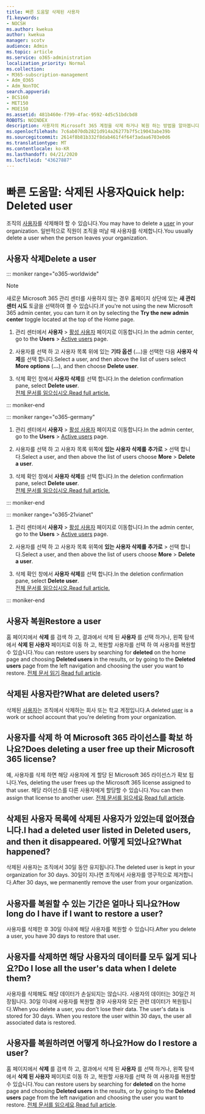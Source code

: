 ```yaml
---
title: 빠른 도움말 삭제된 사용자
f1.keywords:
- NOCSH
ms.author: kwekua
author: kwekua
manager: scotv
audience: Admin
ms.topic: article
ms.service: o365-administration
localization_priority: Normal
ms.collection:
- M365-subscription-management
- Adm_O365
- Adm_NonTOC
search.appverid:
- BCS160
- MET150
- MOE150
ms.assetid: 481b460e-f799-4fac-9592-4d5c51bdcbd8
ROBOTS: NOINDEX
description: 사용자의 Microsoft 365 계정을 삭제 하거나 복원 하는 방법을 알아봅니다.
ms.openlocfilehash: 7c6ab070db2821d914a26277b7f5c19043abe39b
ms.sourcegitcommit: 2614f8b81b332f8dab461f4f64f3adaa6703e0d6
ms.translationtype: MT
ms.contentlocale: ko-KR
ms.lasthandoff: 04/21/2020
ms.locfileid: "43627887"
---
```

# <a name="quick-help-deleted-user"></a><span data-ttu-id="4e395-103">빠른 도움말: 삭제된 사용자</span><span class="sxs-lookup"><span data-stu-id="4e395-103">Quick help: Deleted user</span></span>

<span data-ttu-id="4e395-104">조직의 [사용자](../add-users/add-users.md)를 삭제해야 할 수 있습니다.</span><span class="sxs-lookup"><span data-stu-id="4e395-104">You may have to delete a [user](../add-users/add-users.md) in your organization.</span></span> <span data-ttu-id="4e395-105">일반적으로 직원이 조직을 떠날 때 사용자를 삭제합니다.</span><span class="sxs-lookup"><span data-stu-id="4e395-105">You usually delete a user when the person leaves your organization.</span></span> 
  
## <a name="delete-a-user"></a><span data-ttu-id="4e395-106">사용자 삭제</span><span class="sxs-lookup"><span data-stu-id="4e395-106">Delete a user</span></span>

::: moniker range="o365-worldwide"

> [!NOTE]
> <span data-ttu-id="4e395-107">새로운 Microsoft 365 관리 센터를 사용하지 않는 경우 홈페이지 상단에 있는 **새 관리 센터 시도** 토글을 선택하여 켤 수 있습니다.</span><span class="sxs-lookup"><span data-stu-id="4e395-107">If you're not using the new Microsoft 365 admin center, you can turn it on by selecting the **Try the new admin center** toggle located at the top of the Home page.</span></span>
  
1. <span data-ttu-id="4e395-108">관리 센터에서 **사용자** \> <a href="https://go.microsoft.com/fwlink/p/?linkid=834822" target="_blank">활성 사용자</a> 페이지로 이동합니다.</span><span class="sxs-lookup"><span data-stu-id="4e395-108">In the admin center, go to the **Users** \> <a href="https://go.microsoft.com/fwlink/p/?linkid=834822" target="_blank">Active users</a> page.</span></span>

2. <span data-ttu-id="4e395-109">사용자를 선택 하 고 사용자 목록 위에 있는 **기타 옵션** (**...**)을 선택한 다음 **사용자 삭제**를 선택 합니다.</span><span class="sxs-lookup"><span data-stu-id="4e395-109">Select a user, and then above the list of users select **More options** (**...**), and then choose **Delete user**.</span></span>
  
3. <span data-ttu-id="4e395-110">삭제 확인 창에서 **사용자 삭제**를 선택 합니다.</span><span class="sxs-lookup"><span data-stu-id="4e395-110">In the deletion confirmation pane, select **Delete user**.</span></span> <br/>[<span data-ttu-id="4e395-111">전체 문서를 읽으십시오.</span><span class="sxs-lookup"><span data-stu-id="4e395-111">Read full article.</span></span>](../add-users/delete-a-user.md)
  
::: moniker-end

::: moniker range="o365-germany"

1. <span data-ttu-id="4e395-112">관리 센터에서 **사용자** \> <a href="https://go.microsoft.com/fwlink/p/?linkid=847686" target="_blank">활성 사용자</a> 페이지로 이동합니다.</span><span class="sxs-lookup"><span data-stu-id="4e395-112">In the admin center, go to the **Users** \> <a href="https://go.microsoft.com/fwlink/p/?linkid=847686" target="_blank">Active users</a> page.</span></span>  

2. <span data-ttu-id="4e395-113">사용자를 선택 하 고 사용자 목록 위쪽에 **있는 사용자 삭제를** **추가로** > 선택 합니다.</span><span class="sxs-lookup"><span data-stu-id="4e395-113">Select a user, and then above the list of users choose **More** > **Delete a user**.</span></span>
  
3. <span data-ttu-id="4e395-114">삭제 확인 창에서 **사용자 삭제**를 선택 합니다.</span><span class="sxs-lookup"><span data-stu-id="4e395-114">In the deletion confirmation pane, select **Delete user**.</span></span> <br/>[<span data-ttu-id="4e395-115">전체 문서를 읽으십시오.</span><span class="sxs-lookup"><span data-stu-id="4e395-115">Read full article.</span></span>](../add-users/delete-a-user.md)

::: moniker-end

::: moniker range="o365-21vianet"

1. <span data-ttu-id="4e395-116">관리 센터에서 **사용자** \> <a href="https://go.microsoft.com/fwlink/p/?linkid=850628" target="_blank">활성 사용자</a> 페이지로 이동합니다.</span><span class="sxs-lookup"><span data-stu-id="4e395-116">In the admin center, go to the **Users** \> <a href="https://go.microsoft.com/fwlink/p/?linkid=850628" target="_blank">Active users</a> page.</span></span> 

2. <span data-ttu-id="4e395-117">사용자를 선택 하 고 사용자 목록 위쪽에 **있는 사용자 삭제를** **추가로** > 선택 합니다.</span><span class="sxs-lookup"><span data-stu-id="4e395-117">Select a user, and then above the list of users choose **More** > **Delete a user**.</span></span>
  
3. <span data-ttu-id="4e395-118">삭제 확인 창에서 **사용자 삭제**를 선택 합니다.</span><span class="sxs-lookup"><span data-stu-id="4e395-118">In the deletion confirmation pane, select **Delete user**.</span></span> <br/>[<span data-ttu-id="4e395-119">전체 문서를 읽으십시오.</span><span class="sxs-lookup"><span data-stu-id="4e395-119">Read full article.</span></span>](../add-users/delete-a-user.md)

::: moniker-end

  
## <a name="restore-a-user"></a><span data-ttu-id="4e395-120">사용자 복원</span><span class="sxs-lookup"><span data-stu-id="4e395-120">Restore a user</span></span>

<span data-ttu-id="4e395-121">홈 페이지에서 **삭제** 를 검색 하 고, 결과에서 삭제 된 **사용자** 를 선택 하거나, 왼쪽 탐색에서 **삭제 된 사용자** 페이지로 이동 하 고, 복원할 사용자를 선택 하 여 사용자를 복원할 수 있습니다.</span><span class="sxs-lookup"><span data-stu-id="4e395-121">You can restore users by searching for **deleted** on the home page and choosing **Deleted users** in the results, or by going to the **Deleted users** page from the left navigation and choosing the user you want to restore.</span></span> <span data-ttu-id="4e395-122">[전체 문서 읽기](../add-users/delete-a-user.md).</span><span class="sxs-lookup"><span data-stu-id="4e395-122">[Read full article](../add-users/delete-a-user.md).</span></span>
  
## <a name="what-are-deleted-users"></a><span data-ttu-id="4e395-123">삭제된 사용자란?</span><span class="sxs-lookup"><span data-stu-id="4e395-123">What are deleted users?</span></span>

<span data-ttu-id="4e395-124">삭제된 [사용자](../add-users/add-users.md)는 조직에서 삭제하는 회사 또는 학교 계정입니다.</span><span class="sxs-lookup"><span data-stu-id="4e395-124">A deleted [user](../add-users/add-users.md) is a work or school account that you're deleting from your organization.</span></span> 
  
## <a name="does-deleting-a-user-free-up-their-microsoft-365-license"></a><span data-ttu-id="4e395-125">사용자를 삭제 하 여 Microsoft 365 라이선스를 확보 하나요?</span><span class="sxs-lookup"><span data-stu-id="4e395-125">Does deleting a user free up their Microsoft 365 license?</span></span>

<span data-ttu-id="4e395-126">예, 사용자를 삭제 하면 해당 사용자에 게 할당 된 Microsoft 365 라이선스가 확보 됩니다.</span><span class="sxs-lookup"><span data-stu-id="4e395-126">Yes, deleting the user frees up the Microsoft 365 license assigned to that user.</span></span> <span data-ttu-id="4e395-127">해당 라이선스를 다른 사용자에게 할당할 수 있습니다.</span><span class="sxs-lookup"><span data-stu-id="4e395-127">You can then assign that license to another user.</span></span> <span data-ttu-id="4e395-128">[전체 문서를 읽으세요](../../commerce/licenses/remove-licenses-from-subscription.md).</span><span class="sxs-lookup"><span data-stu-id="4e395-128">[Read full article](../../commerce/licenses/remove-licenses-from-subscription.md).</span></span>
  
## <a name="i-had-a-deleted-user-listed-in-deleted-users-and-then-it-disappeared-what-happened"></a><span data-ttu-id="4e395-129">삭제된 사용자 목록에 삭제된 사용자가 있었는데 없어졌습니다.</span><span class="sxs-lookup"><span data-stu-id="4e395-129">I had a deleted user listed in Deleted users, and then it disappeared.</span></span> <span data-ttu-id="4e395-130">어떻게 되었나요?</span><span class="sxs-lookup"><span data-stu-id="4e395-130">What happened?</span></span>

<span data-ttu-id="4e395-131">삭제된 사용자는 조직에서 30일 동안 유지됩니다.</span><span class="sxs-lookup"><span data-stu-id="4e395-131">The deleted user is kept in your organization for 30 days.</span></span> <span data-ttu-id="4e395-132">30일이 지나면 조직에서 사용자를 영구적으로 제거합니다.</span><span class="sxs-lookup"><span data-stu-id="4e395-132">After 30 days, we permanently remove the user from your organization.</span></span>
  
## <a name="how-long-do-i-have-if-i-want-to-restore-a-user"></a><span data-ttu-id="4e395-133">사용자를 복원할 수 있는 기간은 얼마나 되나요?</span><span class="sxs-lookup"><span data-stu-id="4e395-133">How long do I have if I want to restore a user?</span></span>

<span data-ttu-id="4e395-134">사용자를 삭제한 후 30일 이내에 해당 사용자를 복원할 수 있습니다.</span><span class="sxs-lookup"><span data-stu-id="4e395-134">After you delete a user, you have 30 days to restore that user.</span></span>
  
## <a name="do-i-lose-all-the-users-data-when-i-delete-them"></a><span data-ttu-id="4e395-135">사용자를 삭제하면 해당 사용자의 데이터를 모두 잃게 되나요?</span><span class="sxs-lookup"><span data-stu-id="4e395-135">Do I lose all the user's data when I delete them?</span></span>

<span data-ttu-id="4e395-p109">사용자를 삭제해도 해당 데이터가 손실되지는 않습니다. 사용자의 데이터는 30일간 저장됩니다. 30일 이내에 사용자를 복원할 경우 사용자와 모든 관련 데이터가 복원됩니다.</span><span class="sxs-lookup"><span data-stu-id="4e395-p109">When you delete a user, you don't lose their data. The user's data is stored for 30 days. When you restore the user within 30 days, the user all associated data is restored.</span></span>
  
## <a name="how-do-i-restore-a-user"></a><span data-ttu-id="4e395-139">사용자를 복원하려면 어떻게 하나요?</span><span class="sxs-lookup"><span data-stu-id="4e395-139">How do I restore a user?</span></span>

<span data-ttu-id="4e395-140">홈 페이지에서 **삭제** 를 검색 하 고, 결과에서 삭제 된 **사용자** 를 선택 하거나, 왼쪽 탐색에서 **삭제 된 사용자** 페이지로 이동 하 고, 복원할 사용자를 선택 하 여 사용자를 복원할 수 있습니다.</span><span class="sxs-lookup"><span data-stu-id="4e395-140">You can restore users by searching for **deleted** on the home page and choosing **Deleted users** in the results, or by going to the **Deleted users** page from the left navigation and choosing the user you want to restore.</span></span> <span data-ttu-id="4e395-141">[전체 문서를 읽으세요](../add-users/delete-a-user.md).</span><span class="sxs-lookup"><span data-stu-id="4e395-141">[Read full article](../add-users/delete-a-user.md).</span></span>
  


